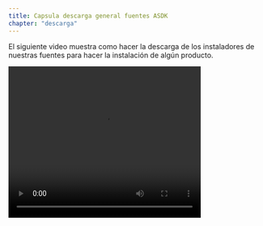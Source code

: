 ```yaml
---
title: Capsula descarga general fuentes ASDK
chapter: "descarga"
---
```


El siguiente video muestra como hacer la descarga de los instaladores de nuestras fuentes para hacer la instalación de algún producto.

<video width="380" height="300" controls> <source src="https://arandasoftware.sharepoint.com/sites/Documentacion-RepositorioPortalDoc/Documentos%20compartidos/Repositorio%20Portal%20Doc/ASDK%20v8/1.2%20ASDKv8/1.2.1.3%20Descarga%20Fuentes%20e%20Instalacion/1.2.1.3.1%20Capsula%20Descarga%20General%20Fuentes%20ASDK%20KB.mp4?App=OneDriveWebVideo" type="video/mp4"> Your browser does not support the video tag. </video>
